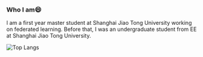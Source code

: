 ### Who I am😄
I am a first year master student at Shanghai Jiao Tong University working on federated learning. 
Before that, I was an undergraduate student from EE at Shanghai Jiao Tong University.


<!-- I'm looking forward to pursue a Phd degree in systems (architecture, database or parallel systems). -->
<!-- I’m also interested in system software. Building up basic compoments of computer system excites me! -->

![Top Langs](https://github-readme-stats.vercel.app/api/top-langs/?username=VincentNi0107&layout=compact&langs_count=8&hide=TeX,Makefile,CMake,Perl,Shell&theme=dracula)

<!---
VincentNi0107/VincentNi0107 is a ✨ special ✨ repository because its `README.md` (this file) appears on your GitHub profile.
You can click the Preview link to take a look at your changes.
--->
